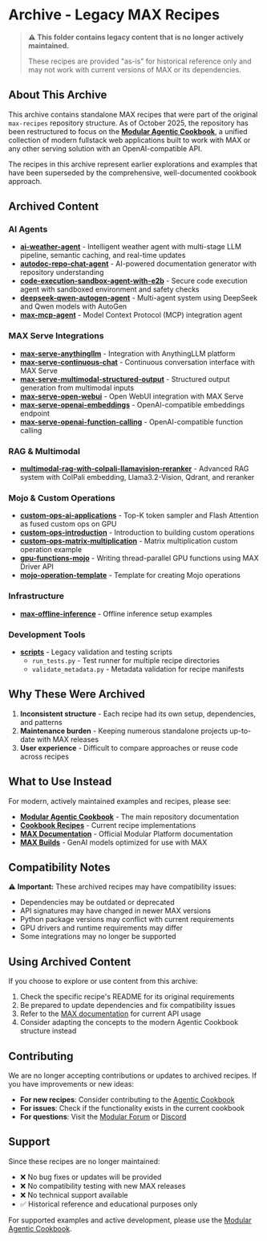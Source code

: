 # Archive - Legacy MAX Recipes

> **⚠️ This folder contains legacy content that is no longer actively maintained.**
>
> These recipes are provided "as-is" for historical reference only and may not work with current versions of MAX or its dependencies.

## About This Archive

This archive contains standalone MAX recipes that were part of the original `max-recipes` repository structure. As of October 2025, the repository has been restructured to focus on the **[Modular Agentic Cookbook](../README.md)**, a unified collection of modern fullstack web applications built to work with MAX or any other serving solution with an OpenAI-compatible API.

The recipes in this archive represent earlier explorations and examples that have been superseded by the comprehensive, well-documented cookbook approach.

## Archived Content

### AI Agents

- **[ai-weather-agent](./ai-weather-agent/)** - Intelligent weather agent with multi-stage LLM pipeline, semantic caching, and real-time updates
- **[autodoc-repo-chat-agent](./autodoc-repo-chat-agent/)** - AI-powered documentation generator with repository understanding
- **[code-execution-sandbox-agent-with-e2b](./code-execution-sandbox-agent-with-e2b/)** - Secure code execution agent with sandboxed environment and safety checks
- **[deepseek-qwen-autogen-agent](./deepseek-qwen-autogen-agent/)** - Multi-agent system using DeepSeek and Qwen models with AutoGen
- **[max-mcp-agent](./max-mcp-agent/)** - Model Context Protocol (MCP) integration agent

### MAX Serve Integrations

- **[max-serve-anythingllm](./max-serve-anythingllm/)** - Integration with AnythingLLM platform
- **[max-serve-continuous-chat](./max-serve-continuous-chat/)** - Continuous conversation interface with MAX Serve
- **[max-serve-multimodal-structured-output](./max-serve-multimodal-structured-output/)** - Structured output generation from multimodal inputs
- **[max-serve-open-webui](./max-serve-open-webui/)** - Open WebUI integration with MAX Serve
- **[max-serve-openai-embeddings](./max-serve-openai-embeddings/)** - OpenAI-compatible embeddings endpoint
- **[max-serve-openai-function-calling](./max-serve-openai-function-calling/)** - OpenAI-compatible function calling

### RAG & Multimodal

- **[multimodal-rag-with-colpali-llamavision-reranker](./multimodal-rag-with-colpali-llamavision-reranker/)** - Advanced RAG system with ColPali embedding, Llama3.2-Vision, Qdrant, and reranker

### Mojo & Custom Operations

- **[custom-ops-ai-applications](./custom-ops-ai-applications/)** - Top-K token sampler and Flash Attention as fused custom ops on GPU
- **[custom-ops-introduction](./custom-ops-introduction/)** - Introduction to building custom operations
- **[custom-ops-matrix-multiplication](./custom-ops-matrix-multiplication/)** - Matrix multiplication custom operation example
- **[gpu-functions-mojo](./gpu-functions-mojo/)** - Writing thread-parallel GPU functions using MAX Driver API
- **[mojo-operation-template](./mojo-operation-template/)** - Template for creating Mojo operations

### Infrastructure

- **[max-offline-inference](./max-offline-inference/)** - Offline inference setup examples

### Development Tools

- **[scripts](./scripts/)** - Legacy validation and testing scripts
  - `run_tests.py` - Test runner for multiple recipe directories
  - `validate_metadata.py` - Metadata validation for recipe manifests

## Why These Were Archived

1. **Inconsistent structure** - Each recipe had its own setup, dependencies, and patterns
2. **Maintenance burden** - Keeping numerous standalone projects up-to-date with MAX releases
3. **User experience** - Difficult to compare approaches or reuse code across recipes

## What to Use Instead

For modern, actively maintained examples and recipes, please see:

- **[Modular Agentic Cookbook](../README.md)** - The main repository documentation
- **[Cookbook Recipes](../packages/recipes/)** - Current recipe implementations
- **[MAX Documentation](https://docs.modular.com/max/)** - Official Modular Platform documentation
- **[MAX Builds](https://builds.modular.com/)** - GenAI models optimized for use with MAX

## Compatibility Notes

⚠️ **Important:** These archived recipes may have compatibility issues:

- Dependencies may be outdated or deprecated
- API signatures may have changed in newer MAX versions
- Python package versions may conflict with current requirements
- GPU drivers and runtime requirements may differ
- Some integrations may no longer be supported

## Using Archived Content

If you choose to explore or use content from this archive:

1. Check the specific recipe's README for its original requirements
2. Be prepared to update dependencies and fix compatibility issues
3. Refer to the [MAX documentation](https://docs.modular.com/max/) for current API usage
4. Consider adapting the concepts to the modern Agentic Cookbook structure instead

## Contributing

We are no longer accepting contributions or updates to archived recipes. If you have improvements or new ideas:

- **For new recipes**: Consider contributing to the [Agentic Cookbook](../packages/recipes/)
- **For issues**: Check if the functionality exists in the current cookbook
- **For questions**: Visit the [Modular Forum](https://forum.modular.com/) or [Discord](https://discord.gg/modular)

## Support

Since these recipes are no longer maintained:

- ❌ No bug fixes or updates will be provided
- ❌ No compatibility testing with new MAX releases
- ❌ No technical support available
- ✅ Historical reference and educational purposes only

For supported examples and active development, please use the [Modular Agentic Cookbook](../README.md).
